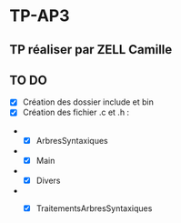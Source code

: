 # TP-AP3
TP réaliser par ZELL Camille
----------------------------------------------- 
## TO DO  
* [X] Création des dossier include et bin  
* [X] Création des fichier .c et .h :  
* * [X] ArbresSyntaxiques  
* * [X] Main  
* * [X] Divers  
* * [X] TraitementsArbresSyntaxiques

